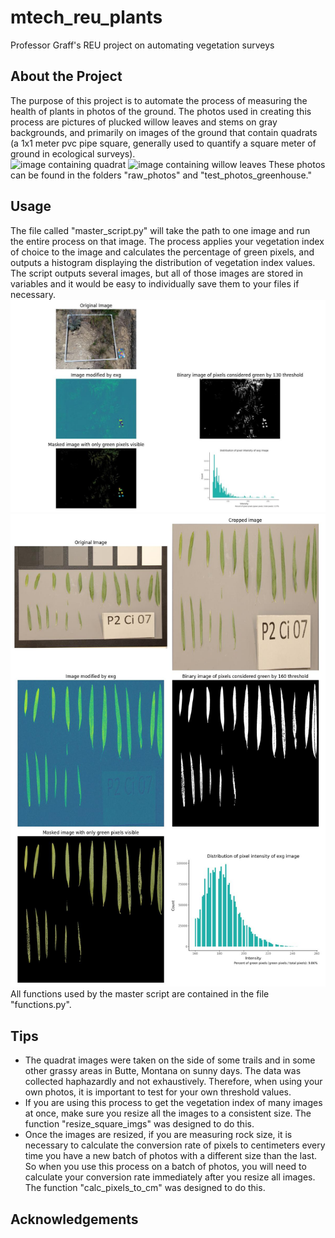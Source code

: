 # mtech_reu_plants
 Professor Graff's REU project on automating vegetation surveys

## About the Project
The purpose of this project is to automate the process of measuring the health of plants in photos of the ground. The photos used in creating this process are pictures of plucked willow leaves and stems on gray backgrounds, and primarily on images of the ground that contain quadrats (a 1x1 meter pvc pipe square, generally used to quantify a square meter of ground in ecological surveys).  
![image containing quadrat](raw_photos/20240530_164307.jpg)
![image containing willow leaves](test_photos_greenhouse/image_1.JPG)
These photos can be found in the folders "raw_photos" and "test_photos_greenhouse."

## Usage
The file called "master_script.py" will take the path to one image and run the entire process on that image. The process applies your vegetation index of choice to the image and calculates the percentage of green pixels, and outputs a histogram displaying the distribution of vegetation index values. The script outputs several images, but all of those images are stored in variables and it would be easy to individually save them to your files if necessary. 
![Example of output (quadrat)](results/master_script_output/example.jpg)
![Example of output (willow leaves)](results/master_script_output/example_greenhouse.jpg)
All functions used by the master script are contained in the file "functions.py". 

## Tips
- The quadrat images were taken on the side of some trails and in some other grassy areas in Butte, Montana on sunny days. The data was collected haphazardly and not exhaustively. Therefore, when using your own photos, it is important to test for your own threshold values.
- If you are using this process to get the vegetation index of many images at once, make sure you resize all the images to a consistent size. The function "resize_square_imgs" was designed to do this.
- Once the images are resized, if you are measuring rock size, it is necessary to calculate the conversion rate of pixels to centimeters every time you have a new batch of photos with a different size than the last. So when you use this process on a batch of photos, you will need to calculate your conversion rate immediately after you resize all images. The function "calc_pixels_to_cm" was designed to do this. 

## Acknowledgements